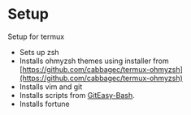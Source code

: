 # Setup
Setup for termux
- Sets up zsh
- Installs ohmyzsh themes using installer from [https://github.com/cabbagec/termux-ohmyzsh](https://github.com/cabbagec/termux-ohmyzsh)
- Installs vim and git
- Installs scripts from [GitEasy-Bash](https://github.com/OogleGlu/GitEasy-Bash).
- Installs fortune
